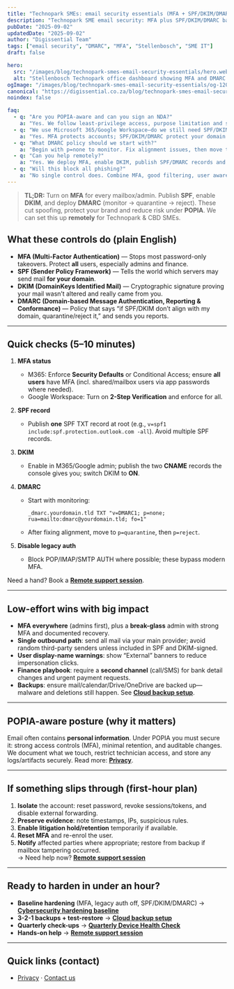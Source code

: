 ```yaml
---
title: "Technopark SMEs: email security essentials (MFA + SPF/DKIM/DMARC) — POPIA-aware starter guide"
description: "Technopark SME email security: MFA plus SPF/DKIM/DMARC basics, quick checks, low-effort wins, and a POPIA-aware incident plan."
pubDate: "2025-09-02"
updatedDate: "2025-09-02"
author: "Digissential Team"
tags: ["email security", "DMARC", "MFA", "Stellenbosch", "SME IT"]
draft: false

hero:
  src: "/images/blog/technopark-smes-email-security-essentials/hero.webp"
  alt: "Stellenbosch Technopark office dashboard showing MFA and DMARC policies"
ogImage: "/images/blog/technopark-smes-email-security-essentials/og-1200x630.jpg"
canonical: "https://digissential.co.za/blog/technopark-smes-email-security-essentials/"
noindex: false

faq:
  - q: "Are you POPIA-aware and can you sign an NDA?"
    a: "Yes. We follow least-privilege access, purpose limitation and secure handling for logs/artifacts. We can sign an NDA; ask if your client requires it."
  - q: "We use Microsoft 365/Google Workspace—do we still need SPF/DKIM/DMARC?"
    a: "Yes. MFA protects accounts; SPF/DKIM/DMARC protect your domain’s reputation and help receivers block spoofing."
  - q: "What DMARC policy should we start with?"
    a: "Begin with p=none to monitor. Fix alignment issues, then move to p=quarantine and eventually p=reject once legitimate senders are aligned."
  - q: "Can you help remotely?"
    a: "Yes. We deploy MFA, enable DKIM, publish SPF/DMARC records and validate alignment in a remote session."
  - q: "Will this block all phishing?"
    a: "No single control does. Combine MFA, good filtering, user awareness and strong domain policies for layered protection."
---
```


> **TL;DR:** Turn on **MFA** for every mailbox/admin. Publish **SPF**, enable **DKIM**, and deploy **DMARC** (monitor → quarantine → reject). These cut spoofing, protect your brand and reduce risk under **POPIA**. We can set this up **remotely** for Technopark & CBD SMEs.

## What these controls do (plain English)

- **MFA (Multi-Factor Authentication)** — Stops most password-only takeovers. Protect **all** users, especially admins and finance.  
- **SPF (Sender Policy Framework)** — Tells the world which servers may send mail **for your domain**.  
- **DKIM (DomainKeys Identified Mail)** — Cryptographic signature proving your mail wasn’t altered and really came from you.  
- **DMARC (Domain-based Message Authentication, Reporting & Conformance)** — Policy that says “if SPF/DKIM don’t align with my domain, quarantine/reject it,” and sends you reports.

---

## Quick checks (5–10 minutes)

1) **MFA status**  
   - M365: Enforce **Security Defaults** or Conditional Access; ensure **all users** have MFA (incl. shared/mailbox users via app passwords where needed).  
   - Google Workspace: Turn on **2-Step Verification** and enforce for all.

2) **SPF record**  
   - Publish **one** SPF TXT record at root (e.g., `v=spf1 include:spf.protection.outlook.com -all`). Avoid multiple SPF records.

3) **DKIM**  
   - Enable in M365/Google admin; publish the two **CNAME** records the console gives you; switch DKIM to **ON**.

4) **DMARC**  
   - Start with monitoring:  
     ```
     _dmarc.yourdomain.tld TXT "v=DMARC1; p=none; rua=mailto:dmarc@yourdomain.tld; fo=1"
     ```  
   - After fixing alignment, move to `p=quarantine`, then `p=reject`.

5) **Disable legacy auth**  
   - Block POP/IMAP/SMTP AUTH where possible; these bypass modern MFA.

Need a hand? Book a **[Remote support session](/services/remote-support-setup/)**.

---

## Low-effort wins with big impact

- **MFA everywhere** (admins first), plus a **break-glass** admin with strong MFA and documented recovery.  
- **Single outbound path**: send all mail via your main provider; avoid random third-party senders unless included in SPF and DKIM-signed.  
- **User display-name warnings**: show “External” banners to reduce impersonation clicks.  
- **Finance playbook**: require a **second channel** (call/SMS) for bank detail changes and urgent payment requests.  
- **Backups**: ensure mail/calendar/Drive/OneDrive are backed up—malware and deletions still happen. See **[Cloud backup setup](/services/cloud-backup-setup/)**.

---

## POPIA-aware posture (why it matters)

Email often contains **personal information**. Under POPIA you must secure it: strong access controls (MFA), minimal retention, and auditable changes. We document what we touch, restrict technician access, and store any logs/artifacts securely. Read more: **[Privacy](/privacy/)**.

---

## If something slips through (first-hour plan)

1. **Isolate** the account: reset password, revoke sessions/tokens, and disable external forwarding.  
2. **Preserve evidence**: note timestamps, IPs, suspicious rules.  
3. **Enable litigation hold/retention** temporarily if available.  
4. **Reset MFA** and re-enrol the user.  
5. **Notify** affected parties where appropriate; restore from backup if mailbox tampering occurred.  
   → Need help now? **[Remote support session](/services/remote-support-setup/)**

---

## Ready to harden in under an hour?

- **Baseline hardening** (MFA, legacy auth off, SPF/DKIM/DMARC) → **[Cybersecurity hardening baseline](/services/cybersecurity-hardening/)**  
- **3-2-1 backups + test-restore** → **[Cloud backup setup](/services/cloud-backup-setup/)**  
- **Quarterly check-ups** → **[Quarterly Device Health Check](/services/quarterly-device-health-check-remote/)**  
- **Hands-on help** → **[Remote support session](/services/remote-support-setup/)**

---

## Quick links (contact)

- [Privacy](/privacy/) · [Contact us](/contact/)


